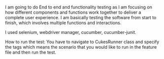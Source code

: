 I am going to do End to end and functionality testing as I am focusing on how different components and 
functions work together to deliver a complete user experience. I am basically testing the software 
from start to finish, which involves multiple functions and interactions.

I used selenium, webdriver manager, cucumber, cucumber-junit.

How to run the test: You have to navigate to CukesRunner class and specify the tags which means the scenario that you would 
like to run in the feature file and then run the test.


